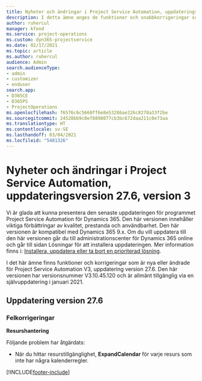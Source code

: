 ```yaml
---
title: Nyheter och ändringar i Project Service Automation, uppdateringsversion 27.6, snabbkorrigering, version 3
description: I detta ämne anges de funktioner och snabbkorrigeringar som finns tillgängliga i Project Service Automation, uppdateringsversion 27.6, snabbkorrigering, version 3.
author: ruhercul
manager: kfend
ms.service: project-operations
ms.custom: dyn365-projectservice
ms.date: 02/17/2021
ms.topic: article
ms.author: ruhercul
audience: Admin
search.audienceType:
- admin
- customizer
- enduser
search.app:
- D365CE
- D365PS
- ProjectOperations
ms.openlocfilehash: f6576c6c5660ff6e8e53286ae226c8278a33f2be
ms.sourcegitcommit: 24528bb9c0ef8898077cb3bc672daa211c0e73aa
ms.translationtype: HT
ms.contentlocale: sv-SE
ms.lasthandoff: 03/04/2021
ms.locfileid: "5481326"
---
```

# <a name="whats-new-or-changed-in-project-service-automation-update-release-276-v3"></a>Nyheter och ändringar i Project Service Automation, uppdateringsversion 27.6, version 3

Vi är glada att kunna presentera den senaste uppdateringen för programmet Project Service Automation för Dynamics 365. Den här versionen innehåller viktiga förbättringar av kvalitet, prestanda och användbarhet. Den här versionen är kompatibel med Dynamics 365 9.x. Om du vill uppdatera till den här versionen går du till administrationscenter för Dynamics 365 online och går till sidan Lösningar för att installera uppdateringen. Mer information finns i: [Installera, uppdatera eller ta bort en prioriterad lösning](https://docs.microsoft.com/power-platform/admin/install-remove-preferred-solution).

I det här ämne finns funktioner och korrigeringar som är nya eller ändrade för Project Service Automation V3, uppdatering version 27.6. Den här versionen har versionsnummer V3.10.45.120 och är allmänt tillgänglig via en självuppdatering i januari 2021.

## <a name="update-release-276"></a>Uppdatering version 27.6

### <a name="bug-fixes"></a>Felkorrigeringar


**Resurshantering**

Följande problem har åtgärdats:

- När du hittar resurstillgänglighet, **ExpandCalendar** för varje resurs som inte har några kalenderregler.


[!INCLUDE[footer-include](../includes/footer-banner.md)]
